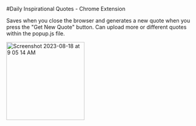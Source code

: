 #Daily Inspirational Quotes - Chrome Extension

Saves when you close the browser and generates a new quote when you press the "Get New Quote" button.
Can upload more or different quotes within the popup.js file.


<img width="205" alt="Screenshot 2023-08-18 at 9 05 14 AM" src="https://github.com/1r0nn/ChromeExtension/assets/112038371/18b1c617-f052-4bd1-bbdf-28a1b425a25a">
